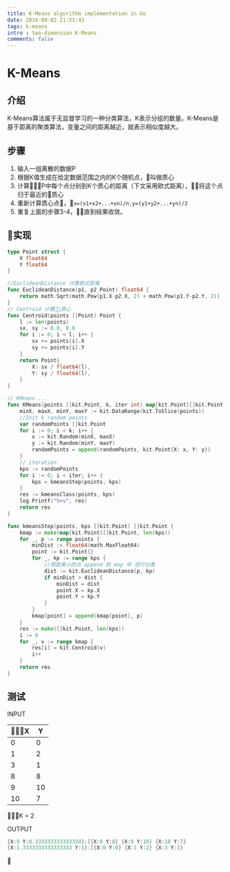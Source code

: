 ```yaml
---
title: K-Means algorithm implementation in Go
date: 2018-09-02 21:51:43
tags: k-means
intro : two-dimension K-Means
comments: false
---
```


# K-Means

## 介绍
K-Means算法属于无监督学习的一种分类算法，K表示分组的数量。K-Means是基于距离的聚类算法，变量之间的距离越近，就表示相似度越大。

## 步骤

1. 输入一组离散的数据P
2. 根据K值生成在给定数据范围之内的K个随机点，叫做质心
3. 计算P中每个点分别到K个质心的距离（下文采用欧式距离），将这个点归于最近的质心
4. 重新计算质心点，```x=(x1+x2+...+xn)/n,y=(y1+y2+...+yn)/2```
5. 重复上面的步骤3-4，直到结果收敛。


## 实现

```go
type Point struct {
	X float64
	Y float64
}

//EuclideanDistance 计算欧式距离
func EuclideanDistance(p1, p2 Point) float64 {
	return math.Sqrt(math.Pow(p1.X-p2.X, 2) + math.Pow(p1.Y-p2.Y, 2))
}
// Centroid 计算质心
func Centroid(points []Point) Point {
	l := len(points)
	sx, sy := 0.0, 0.0
	for i := 0; i < l; i++ {
		sx += points[i].X
		sy += points[i].Y
	}
	return Point{
		X: sx / float64(l),
		Y: sy / float64(l),
	}
}
```

```go
// KMeans ...
func KMeans(points []kit.Point, k, iter int) map[kit.Point][]kit.Point {
	minX, maxX, minY, maxY := kit.DataRange(kit.ToSlice(points))
	//Init k random points
	var randomPoints []kit.Point
	for i := 0; i < k; i++ {
		x := kit.Random(minX, maxX)
		y := kit.Random(minY, maxY)
		randomPoints = append(randomPoints, kit.Point{X: x, Y: y})
	}
	// iteration
	kps := randomPoints
	for i := 0; i < iter; i++ {
		kps = kmeansStep(points, kps)
	}
	res := kmeansClass(points, kps)
	log.Printf("%+v", res)
	return res
}

func kmeansStep(points, kps []kit.Point) []kit.Point {
	kmap := make(map[kit.Point][]kit.Point, len(kps))
	for _, p := range points {
		minDist := float64(math.MaxFloat64)
		point := kit.Point{}
		for _, kp := range kps {
            //把距离小的点 append 到 map 中 进行分类
			dist := kit.EuclideanDistance(p, kp)
			if minDist > dist {
				minDist = dist
				point.X = kp.X
				point.Y = kp.Y
			}
		}
		kmap[point] = append(kmap[point], p)
	}
	res := make([]kit.Point, len(kps))
	i := 0
	for _, v := range kmap {
		res[i] = kit.Centroid(v)
		i++
	}
	return res
}
```

## 测试
INPUT

X | Y
--|--
0 | 0
1 | 2
3 | 1
8 | 8
9 | 10
10 | 7

K = 2


OUTPUT
```go
{X:9 Y:8.333333333333334}:[{X:8 Y:8} {X:9 Y:10} {X:10 Y:7}
{X:1.3333333333333333 Y:1}:[{X:0 Y:0} {X:1 Y:2} {X:3 Y:1}
```

